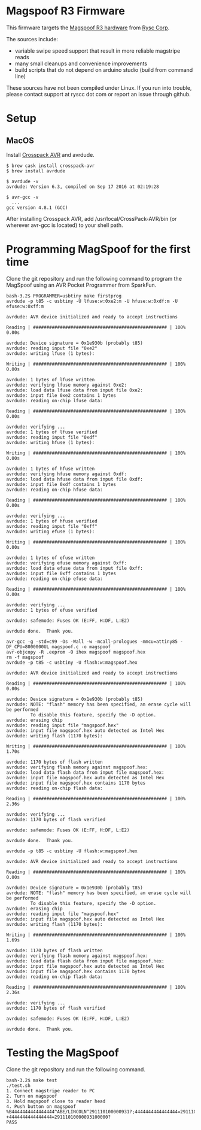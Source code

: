 # Magspoof R3 Firmware
This firmware targets the [Magspoof R3 hardware](https://ryscc.com/products/magspoof) from [Rysc Corp](https://ryscc.com/). 

The sources include:

* variable swipe speed support that result in more reliable magstripe reads
* many small cleanups and convenience improvements
* build scripts that do not depend on arduino studio (build from command line)

These sources have not been compiled under Linux. If you run into trouble, please contact support at ryscc dot com or report an issue through github.

# Setup

## MacOS
Install [Crosspack AVR](https://www.obdev.at/products/crosspack/index.html) and avrdude.

```
$ brew cask install crosspack-avr
$ brew install avrdude

$ avrdude -v
avrdude: Version 6.3, compiled on Sep 17 2016 at 02:19:28

$ avr-gcc -v
  ...
gcc version 4.8.1 (GCC)
```

After installing Crosspack AVR, add /usr/local/CrossPack-AVR/bin (or wherever avr-gcc is located) to your shell path.

# Programming MagSpoof for the first time
Clone the git repository and run the following command to program the MagSpoof using
an AVR Pocket Programmer from SparkFun.

```
bash-3.2$ PROGRAMMER=usbtiny make firstprog
avrdude -p t85 -c usbtiny -U lfuse:w:0xe2:m -U hfuse:w:0xdf:m -U efuse:w:0xff:m

avrdude: AVR device initialized and ready to accept instructions

Reading | ################################################## | 100% 0.00s

avrdude: Device signature = 0x1e930b (probably t85)
avrdude: reading input file "0xe2"
avrdude: writing lfuse (1 bytes):

Writing | ################################################## | 100% 0.00s

avrdude: 1 bytes of lfuse written
avrdude: verifying lfuse memory against 0xe2:
avrdude: load data lfuse data from input file 0xe2:
avrdude: input file 0xe2 contains 1 bytes
avrdude: reading on-chip lfuse data:

Reading | ################################################## | 100% 0.00s

avrdude: verifying ...
avrdude: 1 bytes of lfuse verified
avrdude: reading input file "0xdf"
avrdude: writing hfuse (1 bytes):

Writing | ################################################## | 100% 0.00s

avrdude: 1 bytes of hfuse written
avrdude: verifying hfuse memory against 0xdf:
avrdude: load data hfuse data from input file 0xdf:
avrdude: input file 0xdf contains 1 bytes
avrdude: reading on-chip hfuse data:

Reading | ################################################## | 100% 0.00s

avrdude: verifying ...
avrdude: 1 bytes of hfuse verified
avrdude: reading input file "0xff"
avrdude: writing efuse (1 bytes):

Writing | ################################################## | 100% 0.00s

avrdude: 1 bytes of efuse written
avrdude: verifying efuse memory against 0xff:
avrdude: load data efuse data from input file 0xff:
avrdude: input file 0xff contains 1 bytes
avrdude: reading on-chip efuse data:

Reading | ################################################## | 100% 0.00s

avrdude: verifying ...
avrdude: 1 bytes of efuse verified

avrdude: safemode: Fuses OK (E:FF, H:DF, L:E2)

avrdude done.  Thank you.

avr-gcc -g -std=c99 -Os -Wall -w -mcall-prologues -mmcu=attiny85 -DF_CPU=8000000UL magspoof.c -o magspoof
avr-objcopy -R .eeprom -O ihex magspoof magspoof.hex
rm -f magspoof
avrdude -p t85 -c usbtiny -U flash:w:magspoof.hex

avrdude: AVR device initialized and ready to accept instructions

Reading | ################################################## | 100% 0.00s

avrdude: Device signature = 0x1e930b (probably t85)
avrdude: NOTE: "flash" memory has been specified, an erase cycle will be performed
         To disable this feature, specify the -D option.
avrdude: erasing chip
avrdude: reading input file "magspoof.hex"
avrdude: input file magspoof.hex auto detected as Intel Hex
avrdude: writing flash (1170 bytes):

Writing | ################################################## | 100% 1.70s

avrdude: 1170 bytes of flash written
avrdude: verifying flash memory against magspoof.hex:
avrdude: load data flash data from input file magspoof.hex:
avrdude: input file magspoof.hex auto detected as Intel Hex
avrdude: input file magspoof.hex contains 1170 bytes
avrdude: reading on-chip flash data:

Reading | ################################################## | 100% 2.36s

avrdude: verifying ...
avrdude: 1170 bytes of flash verified

avrdude: safemode: Fuses OK (E:FF, H:DF, L:E2)

avrdude done.  Thank you.

avrdude -p t85 -c usbtiny -U flash:w:magspoof.hex

avrdude: AVR device initialized and ready to accept instructions

Reading | ################################################## | 100% 0.00s

avrdude: Device signature = 0x1e930b (probably t85)
avrdude: NOTE: "flash" memory has been specified, an erase cycle will be performed
         To disable this feature, specify the -D option.
avrdude: erasing chip
avrdude: reading input file "magspoof.hex"
avrdude: input file magspoof.hex auto detected as Intel Hex
avrdude: writing flash (1170 bytes):

Writing | ################################################## | 100% 1.69s

avrdude: 1170 bytes of flash written
avrdude: verifying flash memory against magspoof.hex:
avrdude: load data flash data from input file magspoof.hex:
avrdude: input file magspoof.hex auto detected as Intel Hex
avrdude: input file magspoof.hex contains 1170 bytes
avrdude: reading on-chip flash data:

Reading | ################################################## | 100% 2.36s

avrdude: verifying ...
avrdude: 1170 bytes of flash verified

avrdude: safemode: Fuses OK (E:FF, H:DF, L:E2)

avrdude done.  Thank you.
```

# Testing the MagSpoof
Clone the git repository and run the following command.

```
bash-3.2$ make test
./test.sh
1. Connect magstripe reader to PC
2. Turn on magspoof
3. Hold magspoof close to reader head
4. Push button on magspoof
%B4444444444444444^ABE/LINCOLN^291110100000931?;4444444444444444=29111010000093100000?+4444444444444444=29111010000093100000?
PASS
```
